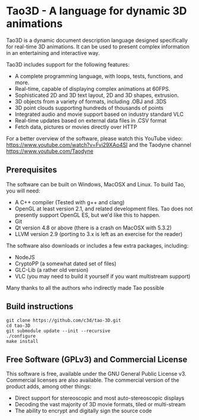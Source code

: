 # Tao3D - A language for dynamic 3D animations

Tao3D is a dynamic document description language designed specifically
for real-time 3D animations. It can be used to present complex information
in an entertaining and interactive way.

Tao3D includes support for the following features:

* A complete programming language, with loops, tests, functions, and more.
* Real-time, capable of displaying complex animations at 60FPS.
* Sophisticated 2D and 3D text layout, 2D and 3D shapes, extrusion.
* 3D objects from a variety of formats, including .OBJ and .3DS
* 3D point clouds supporting hundreds of thousands of points
* Integrated audio and movie support based on industry standard VLC
* Real-time updates based on external data files in .CSV format
* Fetch data, pictures or movies directly over HTTP

For a better overview of the software, please watch this YouTube video:
https://www.youtube.com/watch?v=Fvi29XAo4SI and the Taodyne channel
https://www.youtube.com/Taodyne

## Prerequisites

The software can be built on Windows, MacOSX and Linux.
To build Tao, you will need:

* A C++ compiler (Tested with g++ and clang)
* OpenGL at least version 2.1, and related development files.
  Tao does not presently support OpenGL ES, but we'd like this to happen.
* Git
* Qt version 4.8 or above (there is a crash on MacOSX with 5.3.2)
* LLVM version 2.9 (porting to 3.x is left as an exercise for the reader)

The software also downloads or includes a few extra packages, including:
* NodeJS
* CryptoPP (a somewhat dated set of files)
* GLC-Lib (a rather old version)
* VLC (you may need to build it yourself if you want multistream support)

Many thanks to all the authors who indirectly made Tao possible

## Build instructions

```
git clone https://github.com/c3d/tao-3D.git
cd tao-3D
git submodule update --init --recursive
./configure
make install
```

## Free Software (GPLv3) and Commercial License

This software is free, available under the GNU General Public License v3.
Commercial licenses are also available. The commercial version of the product
adds, among other things:

* Direct support for stereoscopic and most auto-stereoscopic displays
* Decoding the vast majority of 3D movie formats, tiled or multi-stream
* The ability to encrypt and digitally sign the source code
